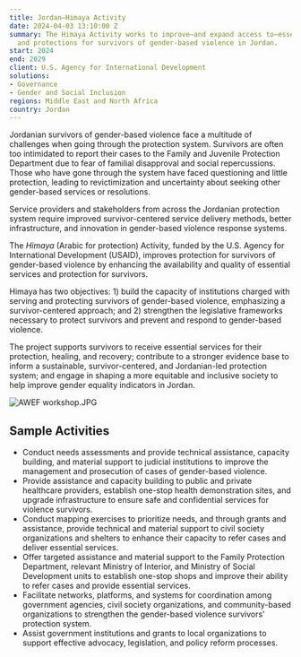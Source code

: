 ```yaml
---
title: Jordan—Himaya Activity
date: 2024-04-03 13:10:00 Z
summary: The Himaya Activity works to improve—and expand access to—essential services
  and protections for survivors of gender-based violence in Jordan.
start: 2024
end: 2029
client: U.S. Agency for International Development
solutions:
- Governance
- Gender and Social Inclusion
regions: Middle East and North Africa
country: Jordan
---
```


Jordanian survivors of gender-based violence face a multitude of challenges when going through the protection system. Survivors are often too intimidated to report their cases to the Family and Juvenile Protection Department due to fear of familial disapproval and social repercussions. Those who have gone through the system have faced questioning and little protection, leading to revictimization and uncertainty about seeking other gender-based services or resolutions. 

Service providers and stakeholders from across the Jordanian protection system require improved survivor-centered service delivery methods, better infrastructure, and innovation in gender-based violence response systems. 

The *Himaya* (Arabic for protection) Activity, funded by the U.S. Agency for International Development (USAID), improves protection for survivors of gender-based violence by enhancing the availability and quality of essential services and protection for survivors.
 
Himaya has two objectives: 1) build the capacity of institutions charged with serving and protecting survivors of gender-based violence, emphasizing a survivor-centered approach; and 2) strengthen the legislative frameworks necessary to protect survivors and prevent and respond to gender-based violence.

The project supports survivors to receive essential services for their protection, healing, and recovery; contribute to a stronger evidence base to inform a sustainable, survivor-centered, and Jordanian-led protection system; and engage in shaping a more equitable and inclusive society to help improve gender equality indicators in Jordan.

![AWEF workshop.JPG](/uploads/AWEF%20workshop.JPG)

## Sample Activities

* Conduct needs assessments and provide technical assistance, capacity building, and material support to judicial institutions to improve the management and prosecution of cases of gender-based violence.
* Provide assistance and capacity building to public and private healthcare providers, establish one-stop health demonstration sites, and upgrade infrastructure to ensure safe and confidential services for violence survivors.
* Conduct mapping exercises to prioritize needs, and through grants and assistance, provide technical and material support to civil society organizations and shelters to enhance their capacity to refer cases and deliver essential services.
* Offer targeted assistance and material support to the Family Protection Department, relevant Ministry of Interior, and Ministry of Social Development units to establish one-stop shops and improve their ability to refer cases and provide essential services.
* Facilitate networks, platforms, and systems for coordination among government agencies, civil society organizations, and community-based organizations to strengthen the gender-based violence survivors’ protection system. 
* Assist government institutions and grants to local organizations to support effective advocacy, legislation, and policy reform processes.